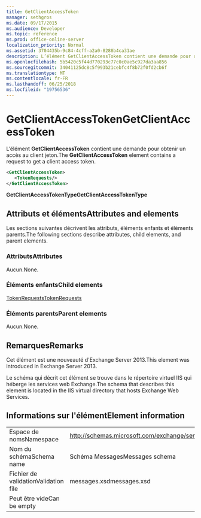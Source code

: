 ```yaml
---
title: GetClientAccessToken
manager: sethgros
ms.date: 09/17/2015
ms.audience: Developer
ms.topic: reference
ms.prod: office-online-server
localization_priority: Normal
ms.assetid: 3704435b-9c84-4cff-a2a0-8288b4ca31ae
description: L’élément GetClientAccessToken contient une demande pour obtenir un accès au client jeton.
ms.openlocfilehash: 5b5420c5f44d770293c77c0c0ae5c927da3aa856
ms.sourcegitcommit: 34041125dc8c5f993b21cebfc4f8b72f0fd2cb6f
ms.translationtype: MT
ms.contentlocale: fr-FR
ms.lasthandoff: 06/25/2018
ms.locfileid: "19756536"
---
```

# <a name="getclientaccesstoken"></a><span data-ttu-id="28558-103">GetClientAccessToken</span><span class="sxs-lookup"><span data-stu-id="28558-103">GetClientAccessToken</span></span>

<span data-ttu-id="28558-104">L’élément **GetClientAccessToken** contient une demande pour obtenir un accès au client jeton.</span><span class="sxs-lookup"><span data-stu-id="28558-104">The **GetClientAccessToken** element contains a request to get a client access token.</span></span> 
  
```XML
<GetClientAccessToken>
   <TokenRequests/>
</GetClientAccessToken>
```

 <span data-ttu-id="28558-105">**GetClientAccessTokenType**</span><span class="sxs-lookup"><span data-stu-id="28558-105">**GetClientAccessTokenType**</span></span>
## <a name="attributes-and-elements"></a><span data-ttu-id="28558-106">Attributs et éléments</span><span class="sxs-lookup"><span data-stu-id="28558-106">Attributes and elements</span></span>

<span data-ttu-id="28558-107">Les sections suivantes décrivent les attributs, éléments enfants et éléments parents.</span><span class="sxs-lookup"><span data-stu-id="28558-107">The following sections describe attributes, child elements, and parent elements.</span></span>
  
### <a name="attributes"></a><span data-ttu-id="28558-108">Attributs</span><span class="sxs-lookup"><span data-stu-id="28558-108">Attributes</span></span>

<span data-ttu-id="28558-109">Aucun.</span><span class="sxs-lookup"><span data-stu-id="28558-109">None.</span></span>
  
### <a name="child-elements"></a><span data-ttu-id="28558-110">Éléments enfants</span><span class="sxs-lookup"><span data-stu-id="28558-110">Child elements</span></span>

[<span data-ttu-id="28558-111">TokenRequests</span><span class="sxs-lookup"><span data-stu-id="28558-111">TokenRequests</span></span>](tokenrequests.md)
  
### <a name="parent-elements"></a><span data-ttu-id="28558-112">Éléments parents</span><span class="sxs-lookup"><span data-stu-id="28558-112">Parent elements</span></span>

<span data-ttu-id="28558-113">Aucun.</span><span class="sxs-lookup"><span data-stu-id="28558-113">None.</span></span>
  
## <a name="remarks"></a><span data-ttu-id="28558-114">Remarques</span><span class="sxs-lookup"><span data-stu-id="28558-114">Remarks</span></span>

<span data-ttu-id="28558-115">Cet élément est une nouveauté d'Exchange Server 2013.</span><span class="sxs-lookup"><span data-stu-id="28558-115">This element was introduced in Exchange Server 2013.</span></span>
  
<span data-ttu-id="28558-116">Le schéma qui décrit cet élément se trouve dans le répertoire virtuel IIS qui héberge les services web Exchange.</span><span class="sxs-lookup"><span data-stu-id="28558-116">The schema that describes this element is located in the IIS virtual directory that hosts Exchange Web Services.</span></span>
  
## <a name="element-information"></a><span data-ttu-id="28558-117">Informations sur l'élément</span><span class="sxs-lookup"><span data-stu-id="28558-117">Element information</span></span>

|||
|:-----|:-----|
|<span data-ttu-id="28558-118">Espace de noms</span><span class="sxs-lookup"><span data-stu-id="28558-118">Namespace</span></span>  <br/> |http://schemas.microsoft.com/exchange/services/2006/messages  <br/> |
|<span data-ttu-id="28558-119">Nom du schéma</span><span class="sxs-lookup"><span data-stu-id="28558-119">Schema name</span></span>  <br/> |<span data-ttu-id="28558-120">Schéma Messages</span><span class="sxs-lookup"><span data-stu-id="28558-120">Messages schema</span></span>  <br/> |
|<span data-ttu-id="28558-121">Fichier de validation</span><span class="sxs-lookup"><span data-stu-id="28558-121">Validation file</span></span>  <br/> |<span data-ttu-id="28558-122">messages.xsd</span><span class="sxs-lookup"><span data-stu-id="28558-122">messages.xsd</span></span>  <br/> |
|<span data-ttu-id="28558-123">Peut être vide</span><span class="sxs-lookup"><span data-stu-id="28558-123">Can be empty</span></span>  <br/> ||
   

